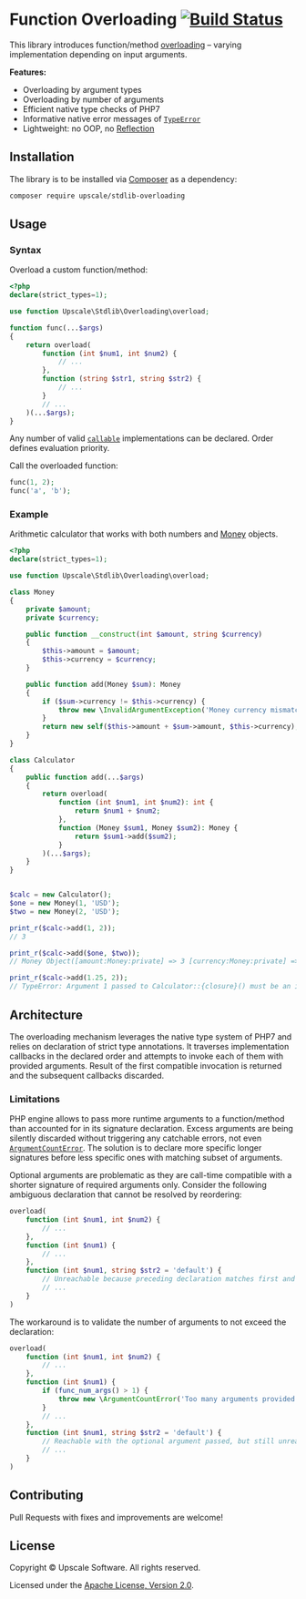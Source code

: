 Function Overloading [![Build Status](https://api.travis-ci.org/upscalesoftware/stdlib-overloading.svg?branch=master)](https://travis-ci.org/upscalesoftware/stdlib-overloading)
====================

This library introduces function/method [overloading](https://en.wikipedia.org/wiki/Function_overloading) – varying implementation depending on input arguments.

**Features:**
- Overloading by argument types
- Overloading by number of arguments
- Efficient native type checks of PHP7
- Informative native error messages of [`TypeError`](https://www.php.net/manual/en/class.typeerror.php)
- Lightweight: no OOP, no [Reflection](https://www.php.net/manual/en/book.reflection.php)

## Installation

The library is to be installed via [Composer](https://getcomposer.org/) as a dependency:
```bash
composer require upscale/stdlib-overloading
```

## Usage

### Syntax

Overload a custom function/method:
```php
<?php
declare(strict_types=1);

use function Upscale\Stdlib\Overloading\overload;

function func(...$args)
{
    return overload(
        function (int $num1, int $num2) {
            // ...
        },
        function (string $str1, string $str2) {
            // ...
        }
        // ...
    )(...$args);
}
```

Any number of valid [`callable`](https://www.php.net/callable) implementations can be declared. Order defines evaluation priority.

Call the overloaded function:
```php
func(1, 2);
func('a', 'b');
```   

### Example

Arithmetic calculator that works with both numbers and [Money](https://www.martinfowler.com/eaaCatalog/money.html) objects.

```php
<?php
declare(strict_types=1);

use function Upscale\Stdlib\Overloading\overload;

class Money
{
    private $amount;
    private $currency;

    public function __construct(int $amount, string $currency)
    {
        $this->amount = $amount;
        $this->currency = $currency;
    }

    public function add(Money $sum): Money
    {
        if ($sum->currency != $this->currency) {
            throw new \InvalidArgumentException('Money currency mismatch');
        }
        return new self($this->amount + $sum->amount, $this->currency);
    }
}

class Calculator
{
    public function add(...$args)
    {
        return overload(
            function (int $num1, int $num2): int {
                return $num1 + $num2;
            },
            function (Money $sum1, Money $sum2): Money {
                return $sum1->add($sum2);
            }
        )(...$args);
    }
}


$calc = new Calculator();
$one = new Money(1, 'USD');
$two = new Money(2, 'USD');

print_r($calc->add(1, 2));
// 3

print_r($calc->add($one, $two));
// Money Object([amount:Money:private] => 3 [currency:Money:private] => USD)

print_r($calc->add(1.25, 2));
// TypeError: Argument 1 passed to Calculator::{closure}() must be an instance of Money, float given
```

## Architecture

The overloading mechanism leverages the native type system of PHP7 and relies on declaration of strict type annotations.
It traverses implementation callbacks in the declared order and attempts to invoke each of them with provided arguments.
Result of the first compatible invocation is returned and the subsequent callbacks discarded.

### Limitations

PHP engine allows to pass more runtime arguments to a function/method than accounted for in its signature declaration.
Excess arguments are being silently discarded without triggering any catchable errors, not even [`ArgumentCountError`](https://www.php.net/manual/en/class.argumentcounterror.php).
The solution is to declare more specific longer signatures before less specific ones with matching subset of arguments.

Optional arguments are problematic as they are call-time compatible with a shorter signature of required arguments only.
Consider the following ambiguous declaration that cannot be resolved by reordering: 
```php
overload(
    function (int $num1, int $num2) {
        // ... 
    },
    function (int $num1) {
        // ... 
    },
    function (int $num1, string $str2 = 'default') {
        // Unreachable because preceding declaration matches first and swallows excess arguments
        // ...
    }
)
```

The workaround is to validate the number of arguments to not exceed the declaration:
```php
overload(
    function (int $num1, int $num2) {
        // ... 
    },
    function (int $num1) {
        if (func_num_args() > 1) {
            throw new \ArgumentCountError('Too many arguments provided');
        }
        // ... 
    },
    function (int $num1, string $str2 = 'default') {
        // Reachable with the optional argument passed, but still unreacable without it
        // ... 
    }
)
``` 

## Contributing

Pull Requests with fixes and improvements are welcome!

## License

Copyright © Upscale Software. All rights reserved.

Licensed under the [Apache License, Version 2.0](http://www.apache.org/licenses/LICENSE-2.0).